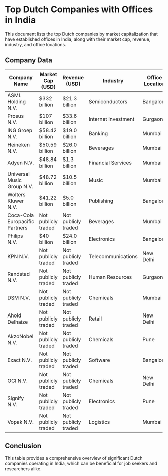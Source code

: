# Top Dutch Companies with Offices in India

This document lists the top Dutch companies by market capitalization that have established offices in India, along with their market cap, revenue, industry, and office locations.

## Company Data

| **Company Name**               | **Market Cap (USD)** | **Revenue (USD)**   | **Industry**        | **Office Location** |
| ------------------------------ | -------------------- | ------------------- | ------------------- | ------------------- |
| ASML Holding N.V.              | $332 billion         | $21.3 billion       | Semiconductors      | Bangalore           |
| Prosus N.V.                    | $107 billion         | $33.6 billion       | Internet Investment | Gurgaon             |
| ING Groep N.V.                 | $58.42 billion       | $19.0 billion       | Banking             | Mumbai              |
| Heineken N.V.                  | $50.59 billion       | $26.0 billion       | Beverages           | Mumbai              |
| Adyen N.V.                     | $48.84 billion       | $1.3 billion        | Financial Services  | Mumbai              |
| Universal Music Group N.V.     | $48.72 billion       | $10.5 billion       | Music               | Mumbai              |
| Wolters Kluwer N.V.            | $41.22 billion       | $5.0 billion        | Publishing          | Bangalore           |
| Coca-Cola Europacific Partners | Not publicly traded  | Not publicly traded | Beverages           | Mumbai              |
| Philips N.V.                   | $40 billion          | $24.0 billion       | Electronics         | Bangalore           |
| KPN N.V.                       | Not publicly traded  | Not publicly traded | Telecommunications  | New Delhi           |
| Randstad N.V.                  | Not publicly traded  | Not publicly traded | Human Resources     | Gurgaon             |
| DSM N.V.                       | Not publicly traded  | Not publicly traded | Chemicals           | Mumbai              |
| Ahold Delhaize                 | Not publicly traded  | Not publicly traded | Retail              | New Delhi           |
| AkzoNobel N.V.                 | Not publicly traded  | Not publicly traded | Chemicals           | Pune                |
| Exact N.V.                     | Not publicly traded  | Not publicly traded | Software            | Bangalore           |
| OCI N.V.                       | Not publicly traded  | Not publicly traded | Chemicals           | New Delhi           |
| Signify N.V.                   | Not publicly traded  | Not publicly traded | Electronics         | Pune                |
| Vopak N.V.                     | Not publicly traded  | Not publicly traded | Logistics           | Mumbai              |

## Conclusion

This table provides a comprehensive overview of significant Dutch companies operating in India, which can be beneficial for job seekers and researchers alike.
